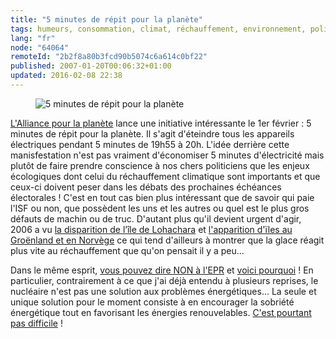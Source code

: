 ```yaml
---
title: "5 minutes de répit pour la planète"
tags: humeurs, consommation, climat, réchauffement, environnement, politique
lang: "fr"
node: "64064"
remoteId: "2b2f8a80b3fcd90b5074c6a614c0bf22"
published: 2007-01-20T00:06:32+01:00
updated: 2016-02-08 22:38
---
```

 <figure class="object-left"><img src="/images//5-minutes-de-repit-pour-la-planete.png" alt="5 minutes de répit pour la planète">
</figure>


[L'Alliance pour la planète](http://www.lalliance.fr/) lance une initiative
intéressante le 1er février : 5 minutes de répit pour la
planète. Il
s'agit d'éteindre tous les appareils électriques pendant 5 minutes de 19h55 à
20h. L'idée derrière cette manisfestation n'est pas vraiment d'économiser 5
minutes d'électricité mais plutôt de faire prendre conscience à nos chers
politiciens que les enjeux écologiques dont celui du réchauffement climatique
sont importants et que ceux-ci doivent peser dans les débats des prochaines
échéances électorales&nbsp;! C'est en tout cas bien plus intéressant que de savoir
qui paie l'ISF ou non, que possèdent les uns et les autres ou quel est le plus
gros défauts de machin ou de truc. D'autant plus qu'il devient urgent d'agir,
2006 a vu [la disparition de l’île de
Lohachara](https://fr.wikipedia.org/wiki/Lohachara)
et [l'apparition d'ïles au Groënland et en
Norvège](http://www.nytimes.com/2007/01/16/science/earth/16gree.html) ce qui
tend d'ailleurs à montrer que la glace réagit plus vite au réchauffement que
qu'on pensait il y a peu...

 
Dans le même esprit, [vous
pouvez dire NON à l'EPR](http://www.stop-epr.org/) et [voici
pourquoi](http://www.stop-epr.org/spip.php?rubrique2) ! En particulier,
contrairement à ce que j'ai déjà entendu à plusieurs reprises, le nucléaire
n'est pas une solution aux problèmes énergétiques... La seule et unique solution
pour le moment consiste à en encourager la sobriété énergétique tout en
favorisant les énergies renouvelables. [C'est pourtant pas
difficile](http://adoptons-la-planete-attitude.wwf.fr/)
!

